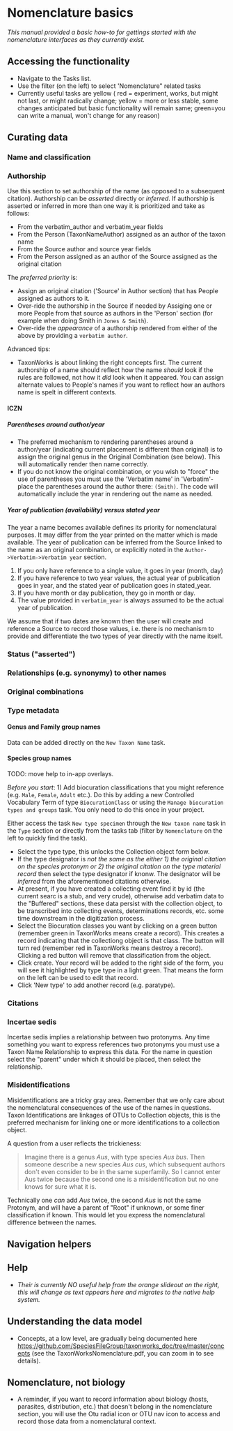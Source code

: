 
# Nomenclature basics

_This manual provided a basic how-to for gettings started with the nomenclature interfaces as they *currently* exist._

## Accessing the functionality

* Navigate to the Tasks list.
* Use the filter (on the left) to select 'Nomenclature" related tasks
* Currently useful tasks are yellow ( red = experiment, works, but might not last, or might radically change; yellow = more or less stable, some changes anticipated but basic functionality will remain same; green=you can write a manual, won't change for any reason)

## Curating data

### Name and classification

### Authorship

Use this section to set authorship of the name (as opposed to a subsequent citation).  Authorship can be *asserted* directly or *inferred*.  If authorship is asserted or inferred in more than one way it is prioritized and take as follows:

* From the verbatim_author and verbatim_year fields
* From the Person (TaxonNameAuthor) assigned as an author of the taxon name
* From the Source author and source year fields
* From the Person assigned as an author of the Source assigned as the original citation

The _preferred priority_ is:

* Assign an original citation ('Source' in Author section) that has People assigned as authors to it. 
* Over-ride the authorship in the Source if needed by Assiging one or more People from that source as authors in the 'Person' section (for example when doing Smith in `Jones & Smith`).
* Over-ride the *appearance* of a authorship rendered from either of the above by providing a `verbatim author`.

Advanced tips:

* TaxonWorks is about linking the right concepts first.  The current authorship of a name should reflect how the name *should* look if the rules are followed, not how it *did* look when it appeared.  You can assign alternate values to People's names if you want to reflect how an authors name is spelt in different contexts.  

#### ICZN 

##### Parentheses around author/year

* The preferred mechanism to rendering parentheses around a author/year (indicating current placement is different than original) is to assign the original genus in the Original Combination (see below).  This will automatically render then name correctly.
* If you do not know the original combination, or you wish to "force" the use of parentheses you must use the 'Verbatim name' in 'Verbatim'- place the parentheses around the author there: `(Smith)`.  The code will automatically include the year in rendering out the name as needed.

##### Year of publication (availability) versus stated year

The year a name becomes available defines its priority for nomenclatural purposes.  It may differ from the year printed on the matter which is made available.  The year of publication can be inferred from the Source linked to the name as an original combination, or explicitly noted in the `Author->Verbatim->Verbatim year` section.

1) If you only have reference to a single value, it goes in year (month, day)
2) If you have reference to two year values, the actual year of publication goes in year, and the stated year of publication goes in stated_year.
3) If you have month or day publication, they go in month or day.
4) The value provided in `verbatim_year` is always assumed to be the actual year of publication.

We assume that if two dates are known then the user will create and reference a Source to record those values, i.e. there is no mechanism to provide and differentiate the two types of year directly with the name itself.

### Status ("asserted")

### Relationships (e.g. synonymy) to other names

### Original combinations

### Type metadata

#### Genus and Family group names

Data can be added directly on the `New Taxon Name` task.

#### Species group names

TODO: move help to in-app overlays.

_Before you start_: 1) Add biocuration classifications that you might reference (e.g. `Male`, `Female`, `Adult` etc.).  Do this by adding a new Controlled Vocabulary Term of type `BiocurationClass` or using the `Manage biocuration types and groups` task.  You only need to do this once in your project.

Either access the task `New type specimen` through the `New taxon name` task in the `Type` section or directly from the tasks tab (filter by `Nomenclature` on the left to quickly find the task).

* Select the type type, this unlocks the Collection object form below.
* If the type designator is _not the same as the either 1) the original citation on the species protonym or 2) the original citation on the type material record_ then select the type designator if knonw.  The designator will be *inferred* from the aforementioned citations otherwise.
* At present, if you have created a collecting event find it by id (the current searc is a stub, and very crude), otherwise add verbatim data to the "Buffered" sections, these data persist with the collection object, to be transcribed into collecting events, determinations records, etc. some time downstream in the digitization process.
* Select the Biocuration classes you want by clicking on a green button (remember green in TaxonWorks means create a record). This creates a record indicating that the collectiong object is that class.  The button will turn red (remember red in TaxonWorks means destroy a record).  Clicking a red button will remove that classification from the object.
* Click create.  Your record will be added to the right side of the form, you will see it highlighted by type type in a light green.  That means the form on the left can be used to edit that record.
* Click 'New type' to add another record (e.g. paratype).

### Citations

### Incertae sedis

Incertae sedis implies a relationship between two protonyms.  Any time something you want to express references two protonyms you must use a Taxon Name Relationship to express this data.  For the name in question select the "parent" under which it should be placed, then select the relationship.

### Misidentifications

Misidentifications are a tricky gray area.  Remember that we only care about the nomenclatural consequences of the use of the names in questions.  Taxon Identifications are linkages of OTUs to Collection objects, this is the preferred mechanism for linking one or more identifications to a collection object.

A question from a user reflects the trickieness:

> Imagine there is a genus _Aus_, with type species _Aus bus_. Then someone describe a new species _Aus cus_, which subsequent authors don't even consider to be in the same superfamily. So I cannot enter Aus twice because the second one is a misidentification but no one knows for sure what it is.

Technically one *can* add _Aus_ twice, the second _Aus_ is not the same Protonym, and will have a parent of "Root" if unknown, or some finer classification if known.  This would let you express the nomenclatural difference between the names.

## Navigation helpers

## Help

* _Their is currently NO useful help from the orange slideout on the right, this will change as text appears here and migrates to the native help system._

## Understanding the data model

* Concepts, at a low level, are gradually being documented here https://github.com/SpeciesFileGroup/taxonworks_doc/tree/master/concepts (see the TaxonWorksNomenclature.pdf, you can zoom in to see details).

## Nomenclature, not biology

* A reminder, if you want to record information about biology (hosts, parasites, distribution, etc.) that doesn't belong in the nomenclature section, you will use the Otu radial icon or OTU nav icon to access and record those data from a nomenclatural context.
